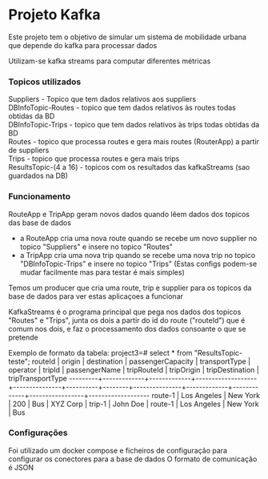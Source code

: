# Projeto Kafka

Este projeto tem o objetivo de simular um sistema de mobilidade urbana que depende do kafka para processar dados

Utilizam-se kafka streams para computar diferentes métricas

### Topicos utilizados

Suppliers - Topico que tem dados relativos aos suppliers  
DBInfoTopic-Routes - topico que tem dados relativos às routes todas obtidas da BD  
DBInfoTopic-Trips - topico que tem dados relativos às trips todas obtidas da BD  
Routes - topico que processa routes e gera mais routes (RouterApp) a partir de suppliers  
Trips -  topico que processa routes e gera mais trips  
ResultsTopic-(4 a 16) - topicos com os resultados das kafkaStreams (sao guardados na DB)  

### Funcionamento

RouteApp e TripApp geram novos dados quando lêem dados dos topicos das base de dados
- a RouteApp cria uma nova route quando se recebe um novo supplier no topico "Suppliers" e insere no topico "Routes"
- a TripApp cria uma nova trip quando se recebe uma nova trip no topico "DBInfoTopic-Trips" e insere no topico "Trips"
(Estas configs podem-se mudar facilmente mas para testar é mais simples)

Temos um producer que cria uma route, trip e supplier para os topicos da base de dados para ver estas aplicaçoes a funcionar


KafkaStreams é o programa principal que pega nos dados dos topicos "Routes" e "Trips", junta os dois a partir do id do route ("routeId") que é comum nos dois, e faz o processamento dos dados consoante o que se pretende

Exemplo de formato da tabela:
project3=# select * from "ResultsTopic-teste";
 routeId |   origin    | destination | passengerCapacity | transportType | operator | tripId | passengerName | tripRouteId | tripOrigin  | tripDestination | tripTransportType 
---------+-------------+-------------+-------------------+---------------+----------+--------+---------------+-------------+-------------+-----------------+-------------------
 route-1 | Los Angeles | New York    |               200 | Bus           | XYZ Corp | trip-1 | John Doe      | route-1     | Los Angeles | New York        | Bus


### Configurações

Foi utilizado um docker compose e ficheiros de configuração para configurar os conectores para a base de dados
O formato de comunicação é JSON

